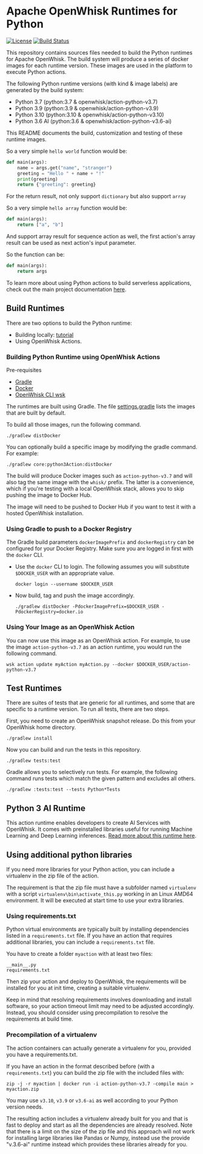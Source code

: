 <!--
#
# Licensed to the Apache Software Foundation (ASF) under one or more
# contributor license agreements.  See the NOTICE file distributed with
# this work for additional information regarding copyright ownership.
# The ASF licenses this file to You under the Apache License, Version 2.0
# (the "License"); you may not use this file except in compliance with
# the License.  You may obtain a copy of the License at
#
#     http://www.apache.org/licenses/LICENSE-2.0
#
# Unless required by applicable law or agreed to in writing, software
# distributed under the License is distributed on an "AS IS" BASIS,
# WITHOUT WARRANTIES OR CONDITIONS OF ANY KIND, either express or implied.
# See the License for the specific language governing permissions and
# limitations under the License.
#
-->

# Apache OpenWhisk Runtimes for Python
[![License](https://img.shields.io/badge/license-Apache--2.0-blue.svg)](http://www.apache.org/licenses/LICENSE-2.0)
[![Build Status](https://travis-ci.com/apache/openwhisk-runtime-python.svg?branch=master)](https://travis-ci.com/github/apache/openwhisk-runtime-python)

This repository contains sources files needed to build the Python runtimes for Apache OpenWhisk. The build system will produce a series of docker images for each runtime version. These images are used in the platform to execute Python actions.

The following Python runtime versions (with kind & image labels) are generated by the build system:

- Python 3.7 (python:3.7 & openwhisk/action-python-v3.7)
- Python 3.9 (python:3.9 & openwhisk/action-python-v3.9)
- Python 3.10 (python:3.10 & openwhisk/action-python-v3.10)
- Python 3.6 AI (python:3.6 & openwhisk/action-python-v3.6-ai)

This README documents the build, customization and testing of these runtime images.

So a very simple `hello world` function would be:

```python
def main(args):
    name = args.get("name", "stranger")
    greeting = "Hello " + name + "!"
    print(greeting)
    return {"greeting": greeting}
```

For the return result, not only support `dictionary` but also support `array`

So a very simple `hello array` function would be:

```python
def main(args):
    return ["a", "b"]
```

And support array result for sequence action as well, the first action's array result can be used as next action's input parameter.

So the function can be:

```python
def main(args):
    return args
```

To learn more about using Python actions to build serverless applications, check out the main project documentation [here](https://github.com/apache/openwhisk/blob/master/docs/actions-python.md).

## Build Runtimes

There are two options to build the Python runtime:

- Building locally: [tutorial](tutorials/local_build.md)
- Using OpenWhisk Actions.

### Building Python Runtime using OpenWhisk Actions

Pre-requisites

- [Gradle](https://gradle.org/)
- [Docker](https://www.docker.com/)
- [OpenWhisk CLI wsk](https://github.com/apache/openwhisk-cli/releases)

The runtimes are built using Gradle. The file [settings.gradle](settings.gradle) lists the images that are built by default.

To build all those images, run the following command.

```
./gradlew distDocker
```

You can optionally build a specific image by modifying the gradle command. For example:
```
./gradlew core:python3Action:distDocker
```

The build will produce Docker images such as `action-python-v3.7`
and will also tag the same image with the `whisk/` prefix. The latter
is a convenience, which if you're testing with a local OpenWhisk
stack, allows you to skip pushing the image to Docker Hub.

The image will need to be pushed to Docker Hub if you want to test it
with a hosted OpenWhisk installation.

### Using Gradle to push to a Docker Registry

The Gradle build parameters `dockerImagePrefix` and `dockerRegistry`
can be configured for your Docker Registry. Make sure you are logged
in first with the `docker` CLI.

- Use the `docker` CLI to login. The following assumes you will substitute `$DOCKER_USER` with an appropriate value.
  ```
  docker login --username $DOCKER_USER
  ```

- Now build, tag and push the image accordingly.
  ```
  ./gradlew distDocker -PdockerImagePrefix=$DOCKER_USER -PdockerRegistry=docker.io
  ```

### Using Your Image as an OpenWhisk Action

You can now use this image as an OpenWhisk action. For example, to use
the image `action-python-v3.7` as an action runtime, you would run
the following command.

```
wsk action update myAction myAction.py --docker $DOCKER_USER/action-python-v3.7
```

## Test Runtimes

There are suites of tests that are generic for all runtimes, and some that are specific to a runtime version.
To run all tests, there are two steps.

First, you need to create an OpenWhisk snapshot release. Do this from your OpenWhisk home directory.
```
./gradlew install
```

Now you can build and run the tests in this repository.
```
./gradlew tests:test
```

Gradle allows you to selectively run tests. For example, the following
command runs tests which match the given pattern and excludes all
others.
```
./gradlew :tests:test --tests Python*Tests
```

## Python 3 AI Runtime
This action runtime enables developers to create AI Services with OpenWhisk. It comes with preinstalled libraries useful for running Machine Learning and Deep Learning inferences. [Read more about this runtime here](./core/python36AiAction).

## Using additional python libraries

If you need more libraries for your Python action,  you can include a virtualenv in the zip file of the action.

The requirement is that the zip file must have a subfolder named `virtualenv` with a script `virtualenv\bin\activate_this.py` working in an Linux AMD64 environment. It will be executed at start time to use your extra libraries.

### Using requirements.txt

Python virtual environments are typically built by installing dependencies listed in a `requirements.txt` file. If you have an action that requires additional libraries, you can include a `requirements.txt` file.

You have to create a folder `myaction` with at least two files:

```
__main__.py
requirements.txt
```

Then zip your action and deploy to OpenWhisk, the requirements will be installed for you at init time, creating a suitable virtualenv.

Keep in mind that resolving requirements involves downloading and install software, so your action timeout limit may need to be adjusted accordingly. Instead, you should consider using precompilation to resolve the requirements at build time.

### Precompilation of a virtualenv

The action containers can actually generate a virtualenv for you, provided you have a requirements.txt.


If you have an action in the format described before (with a `requirements.txt`) you can build the zip file with the included files with:

```
zip -j -r myaction | docker run -i action-python-v3.7 -compile main > myaction.zip
```

You may use `v3.10`, `v3.9` or `v3.6-ai` as well according to your Python version needs.

The resulting action includes a virtualenv already built for you and that is fast to deploy and start as all the dependencies are already resolved. Note that there is a limit on the size of the zip file and this approach will not work for installing large libraries like Pandas or Numpy, instead use the provide "v.3.6-ai"  runtime instead which provides these libraries already for you.
